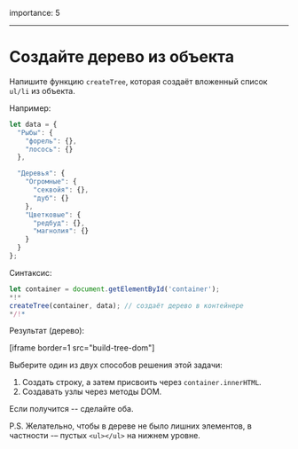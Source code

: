 importance: 5

---

# Создайте дерево из объекта

Напишите функцию `createTree`, которая создаёт вложенный список `ul/li` из объекта.

Например:

```js
let data = {
  "Рыбы": {
    "форель": {},
    "лосось": {}
  },

  "Деревья": {
    "Огромные": {
      "секвойя": {},
      "дуб": {}
    },
    "Цветковые": {
      "редбуд": {},
      "магнолия": {}
    }
  }
};
```

Синтаксис:

```js
let container = document.getElementById('container');
*!*
createTree(container, data); // создаёт дерево в контейнере
*/!*
```

Результат (дерево):

[iframe border=1 src="build-tree-dom"]

Выберите один из двух способов решения этой задачи:

1. Создать строку, а затем присвоить через `container.innerHTML`.
2. Создавать узлы через методы DOM.

Если получится -- сделайте оба.

P.S. Желательно, чтобы в дереве не было лишних элементов, в частности -– пустых `<ul></ul>` на нижнем уровне.
